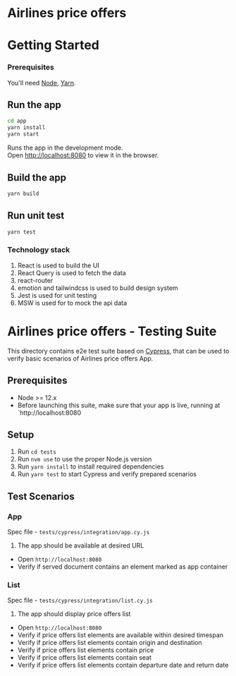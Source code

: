 # Airlines price offers

# Getting Started

### Prerequisites

You'll need [Node](https://nodejs.org/en/), [Yarn](https://yarnpkg.com/en/).

## Run the app

```sh
cd app
yarn install
yarn start
```

Runs the app in the development mode.<br />
Open [http://localhost:8080](http://localhost:8080) to view it in the browser.

## Build the app

```sh
yarn build
```

## Run unit test

```sh
yarn test
```

### Technology stack

  1. React is used to build the UI
  2. React Query is used to fetch the data
  3. react-router
  4. emotion and tailwindcss is used to build design system
  5. Jest is used for unit testing
  6. MSW is used for to mock the api data
  
  
# Airlines price offers - Testing Suite

This directory contains e2e test suite based on [Cypress](https://www.cypress.io/), that can be used to verify basic scenarios of Airlines price offers App.

## Prerequisites

- Node >= 12.x
- Before launching this suite, make sure that your app is live, running at `http://localhost:8080

## Setup

1. Run `cd tests`
2. Run `nvm use` to use the proper Node.js version
3. Run `yarn install` to install required dependencies
4. Run `yarn test` to start Cypress and verify prepared scenarios

## Test Scenarios

### App

Spec file - `tests/cypress/integration/app.cy.js`

1. The app should be available at desired URL

- Open `http://localhost:8080`
- Verify if served document contains an element marked as app container

### List

Spec file - `tests/cypress/integration/list.cy.js`

1. The app should display price offers list

- Open `http://localhost:8080`
- Verify if price offers list elements are available within desired timespan
- Verify if price offers list elements contain origin and destination
- Verify if price offers list elements contain price
- Verify if price offers list elements contain seat
- Verify if price offers list elements contain departure date and return date
